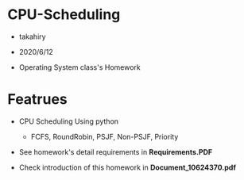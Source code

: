 # CPU-Scheduling
- takahiry

- 2020/6/12
- Operating System class's Homework

# Featrues

- CPU Scheduling Using python
  - FCFS, RoundRobin, PSJF, Non-PSJF, Priority

- See homework's detail requirements in **Requirements.PDF**
- Check introduction of this homework in **Document_10624370.pdf**

